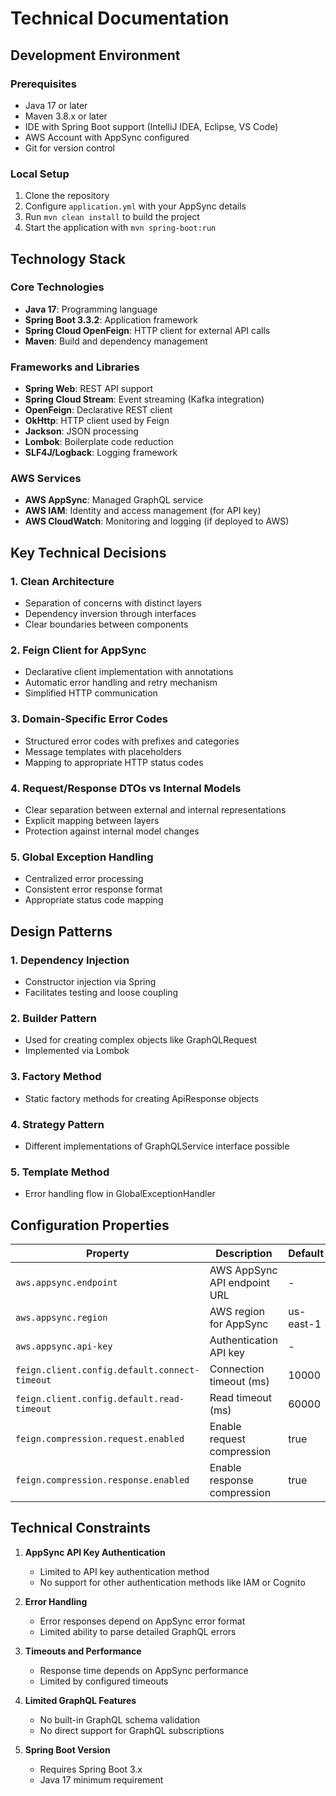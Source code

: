 # Technical Documentation

## Development Environment

### Prerequisites
- Java 17 or later
- Maven 3.8.x or later
- IDE with Spring Boot support (IntelliJ IDEA, Eclipse, VS Code)
- AWS Account with AppSync configured
- Git for version control

### Local Setup
1. Clone the repository
2. Configure `application.yml` with your AppSync details
3. Run `mvn clean install` to build the project
4. Start the application with `mvn spring-boot:run`

## Technology Stack

### Core Technologies
- **Java 17**: Programming language
- **Spring Boot 3.3.2**: Application framework
- **Spring Cloud OpenFeign**: HTTP client for external API calls
- **Maven**: Build and dependency management

### Frameworks and Libraries
- **Spring Web**: REST API support
- **Spring Cloud Stream**: Event streaming (Kafka integration)
- **OpenFeign**: Declarative REST client
- **OkHttp**: HTTP client used by Feign
- **Jackson**: JSON processing
- **Lombok**: Boilerplate code reduction
- **SLF4J/Logback**: Logging framework

### AWS Services
- **AWS AppSync**: Managed GraphQL service
- **AWS IAM**: Identity and access management (for API key)
- **AWS CloudWatch**: Monitoring and logging (if deployed to AWS)

## Key Technical Decisions

### 1. Clean Architecture
- Separation of concerns with distinct layers
- Dependency inversion through interfaces
- Clear boundaries between components

### 2. Feign Client for AppSync
- Declarative client implementation with annotations
- Automatic error handling and retry mechanism
- Simplified HTTP communication

### 3. Domain-Specific Error Codes
- Structured error codes with prefixes and categories
- Message templates with placeholders
- Mapping to appropriate HTTP status codes

### 4. Request/Response DTOs vs Internal Models
- Clear separation between external and internal representations
- Explicit mapping between layers
- Protection against internal model changes

### 5. Global Exception Handling
- Centralized error processing
- Consistent error response format
- Appropriate status code mapping

## Design Patterns

### 1. Dependency Injection
- Constructor injection via Spring
- Facilitates testing and loose coupling

### 2. Builder Pattern
- Used for creating complex objects like GraphQLRequest
- Implemented via Lombok

### 3. Factory Method
- Static factory methods for creating ApiResponse objects

### 4. Strategy Pattern
- Different implementations of GraphQLService interface possible

### 5. Template Method
- Error handling flow in GlobalExceptionHandler

## Configuration Properties

| Property | Description | Default |
|----------|-------------|---------|
| `aws.appsync.endpoint` | AWS AppSync API endpoint URL | - |
| `aws.appsync.region` | AWS region for AppSync | us-east-1 |
| `aws.appsync.api-key` | Authentication API key | - |
| `feign.client.config.default.connect-timeout` | Connection timeout (ms) | 10000 |
| `feign.client.config.default.read-timeout` | Read timeout (ms) | 60000 |
| `feign.compression.request.enabled` | Enable request compression | true |
| `feign.compression.response.enabled` | Enable response compression | true |

## Technical Constraints

1. **AppSync API Key Authentication**
   - Limited to API key authentication method
   - No support for other authentication methods like IAM or Cognito

2. **Error Handling**
   - Error responses depend on AppSync error format
   - Limited ability to parse detailed GraphQL errors

3. **Timeouts and Performance**
   - Response time depends on AppSync performance
   - Limited by configured timeouts

4. **Limited GraphQL Features**
   - No built-in GraphQL schema validation
   - No direct support for GraphQL subscriptions

5. **Spring Boot Version**
   - Requires Spring Boot 3.x
   - Java 17 minimum requirement 